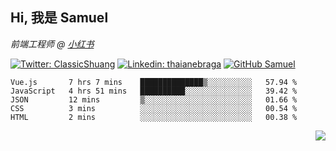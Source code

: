 <h2> Hi, 我是 Samuel </h2>
<p><em>前端工程师 @ <a href="https://job.xiaohongshu.com/">小红书</a></em></p>

[![Twitter: ClassicShuang](https://img.shields.io/twitter/follow/ClassicShuang?style=social)](https://twitter.com/ClassicShuang)
[![Linkedin: thaianebraga](https://img.shields.io/badge/-thaianebraga-blue?style=flat-square&logo=Linkedin&logoColor=white&link=https://www.linkedin.com/in/thaianebraga/)](https://www.linkedin.com/in/thaianebraga/)
[![GitHub Samuel](https://img.shields.io/github/followers/classicemi?label=follow&style=social)](https://github.com/classicemi)

<!--START_SECTION:waka-->
```text
Vue.js       7 hrs 7 mins    ██████████████▒░░░░░░░░░░   57.94 % 
JavaScript   4 hrs 51 mins   ██████████░░░░░░░░░░░░░░░   39.42 % 
JSON         12 mins         ▒░░░░░░░░░░░░░░░░░░░░░░░░   01.66 % 
CSS          3 mins          ░░░░░░░░░░░░░░░░░░░░░░░░░   00.54 % 
HTML         2 mins          ░░░░░░░░░░░░░░░░░░░░░░░░░   00.38 % 
```
<!--END_SECTION:waka-->

<img align="right" src="https://github-readme-stats.vercel.app/api?username=classicemi&show_icons=true&theme=default&hide_title=true" />
<!--
**classicemi/classicemi** is a ✨ _special_ ✨ repository because its `README.md` (this file) appears on your GitHub profile.

Here are some ideas to get you started:

- 🔭 I’m currently working on ...
- 🌱 I’m currently learning ...
- 👯 I’m looking to collaborate on ...
- 🤔 I’m looking for help with ...
- 💬 Ask me about ...
- 📫 How to reach me: ...
- 😄 Pronouns: ...
- ⚡ Fun fact: ...
-->
